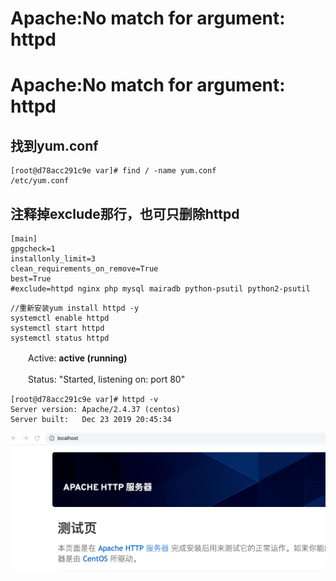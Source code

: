 # Apache:No match for argument: httpd


# Apache:No match for argument: httpd

## 找到yum.conf

```
[root@d78acc291c9e var]# find / -name yum.conf
/etc/yum.conf
```

## 注释掉exclude那行，也可只删除httpd

```
[main]
gpgcheck=1
installonly_limit=3
clean_requirements_on_remove=True
best=True
#exclude=httpd nginx php mysql mairadb python-psutil python2-psutil
```

```
//重新安装yum install httpd -y
systemctl enable httpd
systemctl start httpd
systemctl status httpd
```

　　Active: **active (running)**

　　Status: "Started, listening on: port 80"

```
[root@d78acc291c9e var]# httpd -v
Server version: Apache/2.4.37 (centos)
Server built:   Dec 23 2019 20:45:34
```

![1](./1.png)
